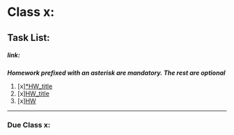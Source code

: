 # Class x: 
## Task List:
##### link: 
***Homework prefixed with an asterisk are mandatory. The rest are optional***
1. [x][*HW_title](url)
2. [x][HW_title](url)    
3. [x][HW](url)

---
### Due Class x:
